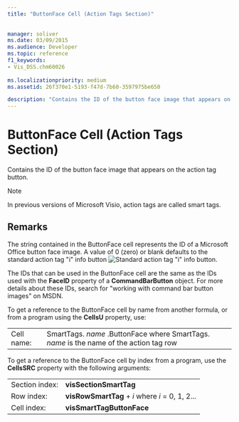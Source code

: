 ```yaml
---
title: "ButtonFace Cell (Action Tags Section)"
 
 
manager: soliver
ms.date: 03/09/2015
ms.audience: Developer
ms.topic: reference
f1_keywords:
- Vis_DSS.chm60026
 
ms.localizationpriority: medium
ms.assetid: 26f370e1-5193-f47d-7b60-3597975be650

description: "Contains the ID of the button face image that appears on the action tag button."
---
```


# ButtonFace Cell (Action Tags Section)

Contains the ID of the button face image that appears on the action tag button. 
  
> [!NOTE]
> In previous versions of Microsoft Visio, action tags are called smart tags. 
  
## Remarks

The string contained in the ButtonFace cell represents the ID of a Microsoft Office button face image. A value of 0 (zero) or blank defaults to the standard action tag "i" info button ![Standard action tag "i" info button](media/InfoPS_ZA10180114.gif).
  
The IDs that can be used in the ButtonFace cell are the same as the IDs used with the **FaceID** property of a **CommandBarButton** object. For more details about these IDs, search for "working with command bar button images" on MSDN. 
  
To get a reference to the ButtonFace cell by name from another formula, or from a program using the **CellsU** property, use: 
  
|||
|:-----|:-----|
| Cell name:  <br/> | SmartTags.  *name*  .ButtonFace           where SmartTags. *name*  is the name of the action tag row  <br/> |
   
To get a reference to the ButtonFace cell by index from a program, use the **CellsSRC** property with the following arguments: 
  
|||
|:-----|:-----|
| Section index:  <br/> |**visSectionSmartTag** <br/> |
| Row index:  <br/> |**visRowSmartTag** +  *i*            where  *i*  = 0, 1, 2...  <br/> |
| Cell index:  <br/> |**visSmartTagButtonFace** <br/> |
   

